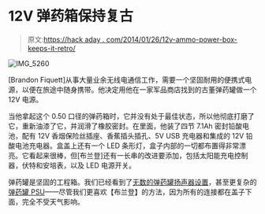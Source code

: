 # 12V 弹药箱保持复古

> 原文:[https://hack aday . com/2014/01/26/12v-ammo-power-box-keeps-it-retro/](https://hackaday.com/2014/01/26/12v-ammo-power-box-keeps-it-retro/)

![IMG_5260](../Images/d7bd14cb8d9dc1a3fb8ce515da92c8da.png)

[Brandon Fiquett]从事大量业余无线电通信工作，需要一个坚固耐用的便携式电源，以便在旅途中随身携带。他决定用他在一家军品商店找到的古董弹药罐做一个 12V 电源。

当他拿起这个 0.50 口径的弹药箱时，它并没有处于最佳状态，所以他彻底打磨了它，重新油漆了它，并润滑了橡胶密封。在里面，他装了四节 7.1Ah 密封铅酸电池，配有 12V 香烟保险丝插座、香蕉插头插孔、5V USB 充电器和集成的 12V 铅酸电池充电器。盒盖上还有一个 LED 条形灯，盒子内部的一切都布置得非常漂亮。它看起来很棒，但[布兰登]还有一长串的改进要添加，包括太阳能充电控制器，伏特和安培表，以及 LED 电源开关。

弹药罐是坚固的工程箱。我们已经看到了[无数的弹药罐扬声器设置](http://hackaday.com/2013/07/27/i-keep-my-tunes-in-an-ammo-can/)，甚至更复杂的[弹药罐 PSU](http://hackaday.com/2013/02/03/ammo-box-psu/)——尽管我们更喜欢【布兰登】的方法，因为所有的连接都在盖子下面，完全不受天气影响。